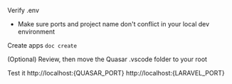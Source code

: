 Verify .env
- Make sure ports and project name don't conflict in your local dev environment

Create apps
`doc create`

(Optional) Review, then move the Quasar .vscode folder to your root

Test it
http://localhost:{QUASAR_PORT}
http://localhost:{LARAVEL_PORT}

